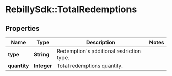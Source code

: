 # RebillySdk::TotalRedemptions

## Properties
Name | Type | Description | Notes
------------ | ------------- | ------------- | -------------
**type** | **String** | Redemption&#x27;s additional restriction type. | 
**quantity** | **Integer** | Total redemptions quantity. | 


